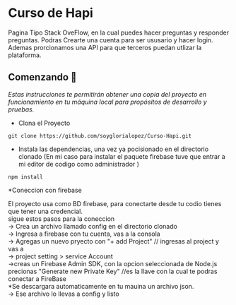 # Curso de Hapi

Pagina Tipo Stack OveFlow, en la cual puedes hacer preguntas y responder preguntas.
Podras Crearte una cuenta para ser ususario y hacer login.
Ademas prorcionamos una API para que terceros puedan utlizar la plataforma.

## Comenzando 🚀

_Estas instrucciones te permitirán obtener una copia del proyecto en funcionamiento en tu máquina local para propósitos de desarrollo y pruebas._

 * Clona el Proyecto 
 ```
 git clone https://github.com/soyglorialopez/Curso-Hapi.git

 ```
 * Instala las dependencias, una vez ya pocisionado  en el directorio clonado
 (En mi caso para instalar el paquete firebase tuve que entrar a mi editor de codigo como administrador )
 ```
 npm install
 ```
 
 *Coneccion con firebase
 
El proyecto usa como BD firebase, para conectarte desde tu codio tienes que tener una credencial. <br>
 sigue estos pasos para la coneccion  <br>
  -> Crea un archivo llamado config en el directorio clonado  <br>
  -> Ingresa a firebase con tu cuenta, vas a la consola  <br>
  -> Agregas un nuevo pryecto con "+ add Project" // ingresas al project y vas a  <br>
  -> project setting > service Account <br>
  ->creas un Firebase Admin SDK, con la opcion seleccionada de Node.js  <br>
precionas "Generate new Private Key" //es la llave con la cual te podras conectar a FireBase <br>
*Se descargara automaticamente en tu mauina un archivo json. <br>
-> Ese archivo lo llevas a config y listo
 

